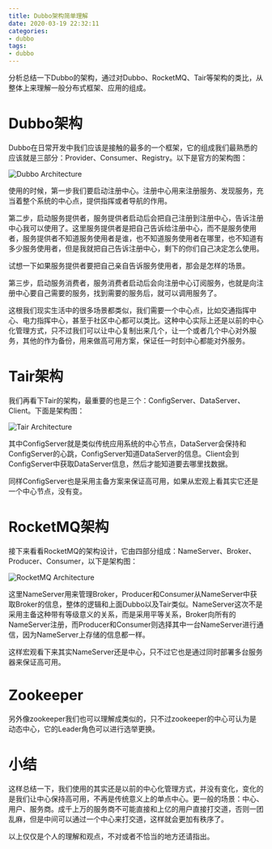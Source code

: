 ```yaml
---
title: Dubbo架构简单理解
date: 2020-03-19 22:32:11
categories: 
- dubbo
tags:
- dubbo
---
```

分析总结一下Dubbo的架构，通过对Dubbo、RocketMQ、Tair等架构的类比，从整体上来理解一般分布式框架、应用的组成。

<!--more-->
# Dubbo架构

Dubbo在日常开发中我们应该是接触的最多的一个框架，它的组成我们最熟悉的应该就是三部分：Provider、Consumer、Registry。以下是官方的架构图：

![Dubbo Architecture](/Dubbo架构简单理解/dubbo-architecture.jpg)

使用的时候，第一步我们要启动注册中心。注册中心用来注册服务、发现服务，充当着整个系统的中心点，提供指挥或者导航的作用。

第二步，启动服务提供者，服务提供者启动后会把自己注册到注册中心，告诉注册中心我可以使用了。这里服务提供者是把自己告诉给注册中心，而不是服务使用者，服务提供者不知道服务使用者是谁，也不知道服务使用者在哪里，也不知道有多少服务使用者，但是我就把自己告诉注册中心，剩下的你们自己决定怎么使用。

试想一下如果服务提供者要把自己亲自告诉服务使用者，那会是怎样的场景。

第三步，启动服务消费者，服务消费者启动后会向注册中心订阅服务，也就是向注册中心要自己需要的服务，找到需要的服务后，就可以调用服务了。

这根我们现实生活中的很多场景都类似，我们需要一个中心点，比如交通指挥中心、电力指挥中心，甚至于社区中心都可以类比。这种中心实际上还是以前的中心化管理方式，只不过我们可以让中心复制出来几个，让一个或者几个中心对外服务，其他的作为备份，用来做高可用方案，保证任一时刻中心都能对外服务。

# Tair架构

我们再看下Tair的架构，最重要的也是三个：ConfigServer、DataServer、Client。下面是架构图：

![Tair Architecture](/Dubbo架构简单理解/tair-architecture.jpg)

其中ConfigServer就是类似传统应用系统的中心节点，DataServer会保持和ConfigServer的心跳，ConfigServer知道DataServer的信息。Client会到ConfigServer中获取DataServer信息，然后才能知道要去哪里找数据。

同样ConfigServer也是采用主备方案来保证高可用，如果从宏观上看其实它还是一个中心节点，没有变。

# RocketMQ架构

接下来看看RocketMQ的架构设计，它由四部分组成：NameServer、Broker、Producer、Consumer，以下是架构图：

![RocketMQ Architecture](/Dubbo架构简单理解/rocketmq-architecture.jpg)

这里NameServer用来管理Broker，Producer和Consumer从NameServer中获取Broker的信息，整体的逻辑和上面Dubbo以及Tair类似。NameServer这次不是采用主备这种带有等级意义的关系，而是采用平等关系，Broker向所有的NameServer注册，而Producer和Consumer则选择其中一台NameServer进行通信，因为NameServer上存储的信息都一样。

这样宏观看下来其实NameServer还是中心，只不过它也是通过同时部署多台服务器来保证高可用。

# Zookeeper

另外像zookeeper我们也可以理解成类似的，只不过zookeeper的中心可认为是动态中心，它的Leader角色可以进行选举更换。

# 小结

这样总结一下，我们使用的其实还是以前的中心化管理方式，并没有变化，变化的是我们让中心保持高可用，不再是传统意义上的单点中心。更一般的场景：中心、用户、服务商。成千上万的服务商不可能直接和上亿的用户直接打交道，否则一团乱麻，但是中间可以通过一个中心来打交道，这样就会更加有秩序了。

以上仅仅是个人的理解和观点，不对或者不恰当的地方还请指出。